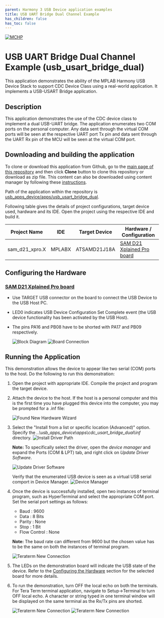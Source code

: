 ```yaml
---
parent: Harmony 3 USB Device application examples
title: USB UART Bridge Dual Channel Example 
has_children: false
has_toc: false
---
```


[![MCHP](https://www.microchip.com/ResourcePackages/Microchip/assets/dist/images/logo.png)](https://www.microchip.com)

# USB UART Bridge Dual Channel Example (usb_usart_bridge_dual)

This application demonstrates the ability of the MPLAB Harmony USB Device Stack to support CDC Device Class using a real-world application. It implements a USB-USART Bridge application. 

## Description

This application demonstrates the use of the CDC device class to implement a dual USB-UART bridge. The application enumerates two COM ports on the personal computer. Any data sent through the virtual COM ports will be seen at the respective UART port Tx pin and data sent through the UART Rx pin of the MCU will be seen at the virtual COM port.

## Downloading and building the application

To clone or download this application from Github, go to the [main page of this repository](https://github.com/Microchip-MPLAB-Harmony/usb_apps_device) and then click **Clone** button to clone this repository or download as zip file.
This content can also be downloaded using content manager by following these [instructions](https://github.com/Microchip-MPLAB-Harmony/contentmanager/wiki).

Path of the application within the repository is [usb_apps_device/apps/usb_usart_bridge_dual](https://github.com/Microchip-MPLAB-Harmony/usb_apps_device/tree/master/apps/usb_uart_bridge_dual).


Following table gives the details of project configurations, target device used, hardware and its IDE. Open the project using the respective IDE and build it. 

| Project Name                    | IDE    | Target Device       | Hardware / Configuration                                                   |
| ------------------------------- | ------ | ------------------- | -------------------------------------------------------------------------- |
| sam_d21_xpro.X                  | MPLABX | ATSAMD21J18A        | [SAM D21 Xplained Pro board](#config_2)                                    |

## <a name="config_title"></a> Configuring the Hardware

### <a name="config_2"></a> [SAM D21 Xplained Pro board](https://www.microchip.com/developmenttools/ProductDetails/atsamd21-xpro)

- Use TARGET USB connector on the board to connect the USB Device to the USB Host PC. 
- LED0 indicates USB Device Configuration Set Complete event (the USB device functionality has been activated by the USB Host). 
- The pins PA16 and PB08 have to be shorted with PA17 and PB09 respectively. 

    ![Block Diagram](images/usb_usart_bridge_dual_block.png)
    ![Board Connection](images/usb_usart_bridge_dual_samd21.png)

## Running the Application

This demonstration allows the device to appear like two serial (COM) ports to the host. Do the following to run this demonstration:

1. Open the project with appropriate IDE. Compile the project and program the target device.

1. Attach the device to the host. If the host is a personal computer and this is the first time you have plugged this device into the computer, you may be prompted for a .inf file:

    ![Found New Hardware Wizard](images/cdc_usart_bridge_dual_figure_1.png)

1. Select the "Install from a list or specific location (Advanced)" option. Specify the *..\usb_apps_device\apps\cdc_usart_bridge_dual\inf* directory.
    ![Install Driver Path](images/cdc_usart_bridge_dual_figure_2.png)

    **Note:** To specifically select the driver, open the *device manager* and expand the Ports (COM & LPT) tab, and right click on *Update Driver Software*.

    ![Update Driver Software](images/cdc_usart_bridge_dual_figure_3.png)

    Verify that the enumerated USB device is seen as a virtual USB serial comport in Device Manager.
    ![Device Manager](images/cdc_usart_bridge_dual_figure_4.png)

1. Once the device is successfully installed, open two instances of terminal program, such as HyperTerminal and select the appropriate COM port. Set the serial port settings as follows:
    - Baud : 9600
    - Data : 8 Bits
    - Parity : None
    - Stop : 1 Bit
    - Flow Control : None

    **Note:** The baud rate can different from 9600 but the chosen value has to be the same on both the instances of terminal program.

    ![Teraterm New Connection](images/cdc_usart_bridge_dual_figure_5.png)

1. The LEDs on the demonstration board will indicate the USB state of the device. Refer to the [Configuring the Hardware](#config_title) section for the selected board for more details.
1. To run the demonstration, turn OFF the local echo on both the terminals. For Tera Term terminal application, navigate to Setup->Terminal to turn OFF local echo. A character or string typed in one terminal window will be displayed on the same terminal as the Rx/Tx pins are shorted.

    ![Teraterm New Connection](images/cdc_usart_bridge_dual_figure_6.png)
    ![Teraterm New Connection](images/cdc_usart_bridge_dual_figure_7.png)
